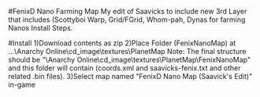 #FenixD Nano Farming Map
My edit of Saavicks to include new 3rd Layer that includes (Scottyboi Warp, Grid/FGrid, Whom-pah, Dynas for farming Nanos
Install Steps.

#Install
1)Download contents as zip
2)Place Folder (FenixNanoMap) at ...\Anarchy Online\cd_image\textures\PlanetMap
Note: The final structure should be "\Anarchy Online\cd_image\textures\PlanetMap\FenixNanoMap" and this folder will contain (coords.xml and saavicks-fenix.txt and other related .bin files).
3)Select map named "FenixD Nano Map (Saavick's Edit)" in-game
